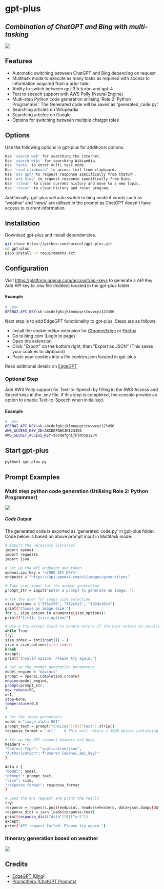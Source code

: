 # gpt-plus
## _Combination of ChatGPT and Bing with multi-tasking_

![](https://raw.githubusercontent.com/hareenl/gpt-plus/main/images/preview.gif)

## Features

- Automatic switching between ChatGPT and Bing depending on request
- Multitask mode to execute as many tasks as required with access to information acquired from a prior task.
- Ability to switch between gpt-3.5-turbo and gpt-4
- Text to speech support with AWS Polly (Neural Engine)
- Multi-step Python code generation utilising 'Role 2: Python Programmer'. The Generated code will be saved as 'generated_code.py'
- Searching articles on Wikipeadia
- Searching articles on Google
- Options for switching between multiple chatgpt roles

## Options
Use the following options in gpt-plus for additional options:
```sh
Use 'search web' for searching the internet.
Use 'search wiki' for searching Wikipedia.
Use 'tasks' to enter multi task mode.
Use 'read clipboard' to access text from clipboard.
Use 'ask gpt' to request response specifically from ChatGPT.
Use 'ask bing' to request response specifically from Bing.
Use '!clear' to clear current history and move to a new topic.
Use '!reset' to clear history and reset program.
```
Additionally, gpt-plus will auto switch to bing mode if words such as 'weather' and 'news' are utilised in the prompt as ChatGPT doesn't have access to current information.


## Installation
Download gpt-plus and install dependencies.

```sh
git clone https://github.com/hareenl/gpt-plus.git
cd gpt-plus
pip3 install -r requirements.txt
```

## Configuration
Visit https://platform.openai.com/account/api-keys to generate a API Key
Add API key to .env file (hidden) located in the gpt-plus folder

#### Example
```sh
# .env
OPENAI_API_KEY=sk-abcdefghijklmnopqrstuvwxyz123456
```

Next step is to add EdgeGPT functionality to gpt-plus. Steps are as follows:
- Install the cookie editor extension for [Chrome/Edge](https://chrome.google.com/webstore/detail/cookie-editor/hlkenndednhfkekhgcdicdfddnkalmdm) or [Firefox](https://addons.mozilla.org/en-US/firefox/addon/cookie-editor/)
- Go to bing.com (Login to page)
- Open the extension
- Click "Export" on the bottom right, then "Export as JSON" (This saves your cookies to clipboard)
- Paste your cookies into a file cookies.json located in gpt-plus

Read additional details on [EdgeGPT](https://github.com/acheong08/EdgeGPT)

### Optional Step 
Add AWS Polly support for Text-to-Speech by filling in the AWS Access and Secret keys in the .env file.
If this step is completed, the console provide an option to enable Text-to-Speech when initialised.

#### Example
```sh
# .env
OPENAI_API_KEY=sk-abcdefghijklmnopqrstuvwxyz123456
AWS_ACCESS_KEY_ID=ABCDEFGHIJK123456
AWS_SECRET_ACCESS_KEY=abcdefghijklmnop1234
```

## Start gpt-plus

```sh
python3 gpt-plus.py
```

## Prompt Examples
### Multi step python code generation (Utilising Role 2: Python Programmer)
![](https://raw.githubusercontent.com/hareenl/gpt-plus/main/images/preview1.png)
##### Code Output
The generated code is exported as 'generated_code.py' in gpt-plus folder. Code below is based on above prompt input in Multitask mode.
```sh
# Import the necessary libraries
import openai
import requests
import json

# Set up the API endpoint and token
openai.api_key = "<YOUR_API_KEY>"
endpoint = "https://api.openai.com/v1/images/generations"

# Take user input for the prompt generation
prompt_str = input("Enter a prompt to generate an image: ")

# Ask the user for image size selection
size_options = ["256x256", "512x512", "1024x1024"]
print("Choose an image size:")
for i, size_option in enumerate(size_options):
print(f"{i+1}. {size_option}")

# Use a try-except block to handle errors if the user enters an invalid option
while True:
try:
size_index = int(input()) - 1
size = size_options[size_index]
break
except:
print("Invalid option. Please try again.")

# Set up the prompt generation parameters
model_engine = "davinci"
prompt = openai.Completion.create(
engine=model_engine,
prompt=prompt_str,
max_tokens=50,
n=1,
stop=None,
temperature=0.5
)

# Set the image parameters
model = "image-alpha-001"
prompt_text = prompt["choices"][0]["text"].strip()
response_format = "url"    # This will return a JSON object containing the URL of the generated image

# Set up the API request headers and body
headers = {
"Content-Type": "application/json",
"Authorization": f"Bearer {openai.api_key}"
}

data = {
"model": model,
"prompt": prompt_text,
"size": size,
"response_format": response_format
}

# Send the API request and print the result
try:
response = requests.post(endpoint, headers=headers, data=json.dumps(data))
response_dict = json.loads(response.text)
print(response_dict["data"][0]["url"])
except:
print("API request failed. Please try again.")

```

### Itinerary generation based on weather
![](https://raw.githubusercontent.com/hareenl/gpt-plus/main/images/preview2.png)

## Credits
- [EdgeGPT (Bing)](https://github.com/acheong08/EdgeGPT)
- [Prompthero (ChatGPT Prompts)](https://prompthero.com/chatgpt-prompts)
